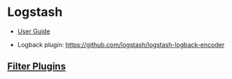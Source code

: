 # Logstash

* [User Guide](https://www.elastic.co/guide/en/logstash/current/index.html)

* Logback plugin: <https://github.com/logstash/logstash-logback-encoder>

## [Filter Plugins](https://www.elastic.co/guide/en/logstash/current/filter-plugins.html)